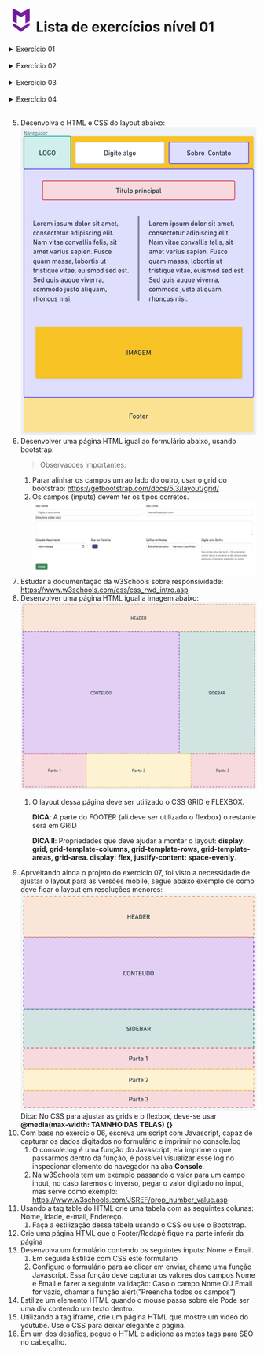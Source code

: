 # ![alt text](https://github.com/adam-p/markdown-here/raw/master/src/common/images/icon48.png "")  Lista de exercícios nível 01
<details>
    <summary>Exercício 01</summary>
    Escreva um HTML contendo um HEADER, MAIN.

    1. Dentro do header deve-se ter uma logo e um nav com alguns links de exemplo.

    2. Estilize com o CSS o HEADER

    3. Dentro do MAIN pratique as tags principais:
        1. IMG
        2. P
        3. A
        4. SECTION
</details>
<br>

<details>
    <summary>Exercício 02</summary>
    Realizar o download do projeto no link a seguir: https://github.com/alexmpereira/projeto-1periodo.

    1. No Header é necessário ajustar para ter a cor de fundo #103FA7, espacamento com padding de 10px e a largura 100%

    2. Os links da navegacao nao estao redirecionando para as suas paginas, configure-as para redirecionar de acordo com o texto de cada menu, por exemplo Quem Somos para o arquivo quem-somos.html

    3. No index.html existe uma lista de filmes, deve ser listado em colunas contendo no máximo 4 colunas

    4. Ainda no arquivo index, dentro das colunas existe um botao de Detalhes, as bordas desse botao de ter um arredondamento de 100%

    5. No index quando clicamos no Botao Detalhes é redirecionado para o arquivo filme.html. Crie arquivos com a mesma. estrutura do filme.html de acordo com os filmes listados das colunas.
</details>
<br>

<details>
    <summary>Exercício 03</summary>
    Realizar o download do projeto no link a seguir: https://github.com/alexmpereira/projeto-1periodo-ex3

    1. No Header, adicionar a cor de fundo #FFCB00 e uma. sombra na parte de baixo com o valor 0 0 20px #333;

    2. Nos links do Menu, ao passar o mouse a cor deve mudar para #F00

    3. Import no head do html uma fonte do site da google fontes (pode ser a fonte Raleway por exemplo) e inclua no CSS para que ela carregue primeiro como fonte principal

    4. Dentro da div que contém a classe container, adicionar um titulo: Veículos em Destaque

    5. Duplique o trecho de grid para ter 3 colunas

    6. Ajuste no CSS para que as colunas fiquem uma ao lado da outra

    7. Em cada coluna na tag img, preencha adicionando a imagem de carros que ficam no diretório imagens

    8. Abaixo da tag img de cada coluna, inclua uma tag strong passando o nome do carro como descricao.

    9. No botao de detalhes, adicione um link para redirecionar para a página de cada carro

    10. A cor do botao de detalhes deve ser #FFCB00

    11. Por volta de cada coluna, para ficar mais elegante, adicione um sombra com o CSS, usando de valor da propriedade: 0 0 20px #999

    12. Crie arquivos HTML com detalhes de cada carro de acordo com os links adicionados no botao Detalhe.

    13. No Menu Contato, carregue o bootstrap e escreva um formulário contendo os seguintes campos: Nome, Email, Telefone, Idade

    14. No Menu de Carros escreva uma página que liste todos os carros do diretório imagens

    15. No Menu de Sobre tente escrever uma página elegante usando divs, h1, listagens e paragrafos

    16. Desenvolva um Footer para o final de cada página, incluindo o seu nome
</details>
<br>

<details>
    <summary>Exercício 04</summary>
    #### Seguindo o exemplo abaixo:
    ![Imagem do exemplo](../imagens/nivel_01/desafio_html.png)

    #### Implemente as Tags:

    ```` HTML
    <ul></ul>, <ol></ol>, <li></li>, <dt></dt>, <dd></dd>
    ````
</details>
<br>

5. Desenvolva o HTML e CSS do layout abaixo:
    ![Layout Exercicio 05](../imagens/nivel_01/ex05_layout.png)
6. Desenvolver uma página HTML igual ao formulário abaixo, usando bootstrap:
    > Observacoes importantes:
    1. Parar alinhar os campos um ao lado do outro, usar o grid do bootstrap: https://getbootstrap.com/docs/5.3/layout/grid/
    2. Os campos (inputs) devem ter os tipos corretos.
    ![Layout Exercicio 05](../imagens/nivel_01/form_ex-06.png)
7. Estudar a documentação da w3Schools sobre responsividade: https://www.w3schools.com/css/css_rwd_intro.asp
8. Desenvolver uma página HTML igual a imagem abaixo:
    ![Layout Exercicio 08](../imagens/nivel_01/layout-grid-flexbox.png)
    1. O layout dessa página deve ser utilizado o CSS GRID e FLEXBOX.

        **DICA**: A parte do FOOTER (ali deve ser utilizado o flexbox) o restante será em GRID

        **DICA ll**: Propriedades que deve ajudar a montar o layout: **display: grid, grid-template-columns, grid-template-rows, grid-template-areas, grid-area. display: flex, justify-content: space-evenly**.
9. Aprveitando ainda o projeto do exercicio 07, foi visto a necessidade de ajustar o layout para as versões mobile, segue abaixo exemplo de como deve ficar o layout em resoluções menores:
    ![Layout Exercicio 09](../imagens/nivel_01/layout-grid-flex-responsive.png)
    Dica: No CSS para ajustar as grids e o flexbox, deve-se usar **@media(max-width: TAMNHO DAS TELAS) {}**
10. Com base no exercicio 06, escreva um script com Javascript, capaz de capturar os dados digitados no formulário e imprimir no console.log
    1. O console.log é uma função do Javascript, ela imprime o que passarmos dentro da função, é possível visualizar esse log no inspecionar elemento do navegador na aba **Console**.
    2. Na w3Schools tem um exemplo passando o valor para um campo input, no caso faremos o inverso, pegar o valor digitado no input, mas serve como exemplo: https://www.w3schools.com/JSREF/prop_number_value.asp
11. Usando a tag table do HTML crie uma tabela com as seguintes colunas: Nome, Idade, e-mail, Endereço.
    1. Faça a estilização dessa tabela usando o CSS ou use o Bootstrap.
12. Crie uma página HTML que o Footer/Rodapé fique na parte inferir da página
13. Desenvolva um formulário contendo os seguintes inputs: Nome e Email.
    1. Em seguida Estilize com CSS este formulário
    2. Configure o formulário para ao clicar em enviar, chame uma função Javascript.
        Essa função deve capturar os valores dos campos Nome e Email e fazer a seguinte validação:
        Caso o campo Nome OU Email for vazio, chamar a função alert("Preencha todos os campos")
14. Estilize um elemento HTML quando o mouse passa sobre ele
    Pode ser uma div contendo um texto dentro.
15. Utilizando a tag iframe, crie um página HTML que mostre um vídeo do youtube.
    Use o CSS para deixar elegante a página.
16. Em um dos desafios, pegue o HTML e adicione as metas tags para SEO no cabeçalho.